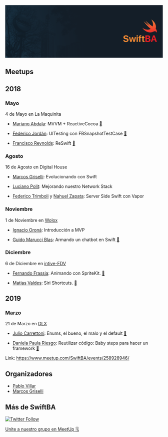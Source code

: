 <img src="./Resources/banner.png"/>

## Meetups 

## 2018 

### Mayo 
4 de Mayo en La Maquinita

- [Mariano Abdala](https://twitter.com/marianoabdala): MVVM + ReactiveCocoa
[🎥](https://vimeo.com/268170421)

- [Federico Jordán](https://twitter.com/FedeJordan90): UITesting con FBSnapshotTestCase
[🎥](https://youtu.be/uuuw-vRrDH4?t=3177)

- [Francisco Reynolds](https://twitter.com/francisreynolds): ReSwift
[🎥](https://youtu.be/uuuw-vRrDH4?t=5051)

### Agosto
16 de Agosto en Digital House
- [Marcos Griselli](https://twitter.com/marcosgriselli): Evolucionando con Swift

- [Luciano Polit](https://twitter.com/lucianopolit): Mejorando nuestro Network Stack

- [Federico Trimboli](https://twitter.com/FedeTrimboli) y [Nahuel Zapata](https://twitter.com/iNahuelZapata): Server Side Swift con Vapor


### Noviembre
1 de Noviembre en [Wolox](https://twitter.com/wolox)

- [Ignacio Oroná](https://twitter.com/theMobArchitect): Introducción a MVP

- [Guido Marucci Blas](https://twitter.com/guidomb): Armando un chatbot en Swift
[🎥](https://www.youtube.com/watch?v=tUTb0UIwQg4)

### Diciembre
6 de Diciembre en [intive-FDV](https://twitter.com/intive_FDV)

- [Fernando Frassia](https://twitter.com/FerFrassia): Animando con SpriteKit.
[🎥](https://www.youtube.com/watch?v=xV6lZY2QiJo)

- [Matias Valdes](https://twitter.com/ValdesMatias): Siri Shortcuts.
[🎥](https://www.youtube.com/watch?v=Wwi18XM4Xa4)

## 2019 

### Marzo 
21 de Marzo en [OLX](https://twitter.com/olxtecharg)

- [Julio Carrettoni](https://twitter.com/dev_jac): Enums, el bueno, el malo y el default
[🎥](https://www.youtube.com/watch?v=os8a6POzF90)

- [Daniela Paula Riesgo](https://github.com/danielariesgo): Reutilizar código: Baby steps para hacer un framework
[🎥](https://www.youtube.com/watch?v=tIagYPQl3-c)

Link: https://www.meetup.com/SwiftBA/events/258928946/

## Organizadores

- [Pablo Villar](https://twitter.com/volbap)
- [Marcos Griselli](https://twitter.com/marcosgriselli)

## Más de SwiftBA

[![Twitter Follow](https://img.shields.io/twitter/follow/swift_ba.svg?style=social)](https://twitter.com/swift_ba)

[Unite a nuestro grupo en MeetUp 🗓](https://www.meetup.com/es/SwiftBA/)

